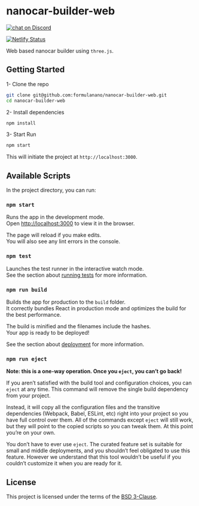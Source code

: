 # nanocar-builder-web

<a href="https://discord.gg/54ySkdv">
  <img src="https://img.shields.io/discord/598249771676860416.svg?logo=discord" alt="chat on Discord">
</a>

[![Netlify Status](https://api.netlify.com/api/v1/badges/82c6bc8f-bd47-4db8-8133-23c10fa34436/deploy-status)](https://app.netlify.com/sites/formulanano/deploys)

Web based nanocar builder using `three.js`.

## Getting Started

1- Clone the repo

```bash
git clone git@github.com:formulanano/nanocar-builder-web.git
cd nanocar-builder-web
```

2- Install dependencies

```bash
npm install
```

3- Start Run

```bash
npm start
```

This will initiate the project at `http://localhost:3000`.

## Available Scripts

In the project directory, you can run:

### `npm start`

Runs the app in the development mode.  
Open [http://localhost:3000](http://localhost:3000) to view it in the browser.

The page will reload if you make edits.  
You will also see any lint errors in the console.

### `npm test`

Launches the test runner in the interactive watch mode.  
See the section about [running tests](https://facebook.github.io/create-react-app/docs/running-tests) for more information.

### `npm run build`

Builds the app for production to the `build` folder.  
It correctly bundles React in production mode and optimizes the build for the best performance.

The build is minified and the filenames include the hashes.  
Your app is ready to be deployed!

See the section about [deployment](https://facebook.github.io/create-react-app/docs/deployment) for more information.

### `npm run eject`

**Note: this is a one-way operation. Once you `eject`, you can’t go back!**

If you aren’t satisfied with the build tool and configuration choices, you can `eject` at any time. This command will remove the single build dependency from your project.

Instead, it will copy all the configuration files and the transitive dependencies (Webpack, Babel, ESLint, etc) right into your project so you have full control over them. All of the commands except `eject` will still work, but they will point to the copied scripts so you can tweak them. At this point you’re on your own.

You don’t have to ever use `eject`. The curated feature set is suitable for small and middle deployments, and you shouldn’t feel obligated to use this feature. However we understand that this tool wouldn’t be useful if you couldn’t customize it when you are ready for it.

## License

This project is licensed under the terms of the
[BSD 3-Clause](/LICENSE).
